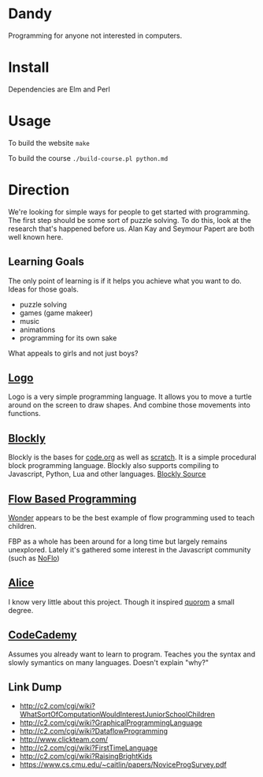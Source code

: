 # Dandy

Programming for anyone not interested in computers.

# Install

Dependencies are Elm and Perl

# Usage

To build the website `make`

To build the course `./build-course.pl python.md`

# Direction

We're looking for simple ways for people to get started with programming. The first step should be some sort of puzzle solving. To do this, look at the research that's happened before us. Alan Kay and Seymour Papert are both well known here.

## Learning Goals

The only point of learning is if it helps you achieve what you want to do. Ideas for those goals.

* puzzle solving
* games (game makeer)
* music
* animations
* programming for its own sake

What appeals to girls and not just boys?

## [Logo](https://turtleacademy.com/learn.php)

Logo is a very simple programming language. It allows you to move a turtle around on the screen to draw shapes. And combine those movements into functions.

## [Blockly](https://blockly-games.appspot.com/)

Blockly is the bases for [code.org](https://studio.code.org/) as well as [scratch](https://scratch.mit.edu/). It is a simple procedural block programming language. Blockly also supports compiling to Javascript, Python, Lua and other languages. [Blockly Source](https://developers.google.com/blockly/)

## [Flow Based Programming](http://www.jpaulmorrison.com/fbp/)

[Wonder](https://www.makewonder.com/) appears to be the best example of flow programming used to teach children.

FBP as a whole has been around for a long time but largely remains unexplored. Lately it's gathered some interest in the Javascript community (such as [NoFlo](http://noflojs.org/))

## [Alice](http://www.alice.org/index.php)

I know very little about this project. Though it inspired [quorom](https://quorumlanguage.com/) a small degree.

## [CodeCademy](https://codecademy.com/)

Assumes you already want to learn to program. Teaches you the syntax and slowly symantics on many languages. Doesn't explain "why?"

## Link Dump

* http://c2.com/cgi/wiki?WhatSortOfComputationWouldInterestJuniorSchoolChildren
* http://c2.com/cgi/wiki?GraphicalProgrammingLanguage
* http://c2.com/cgi/wiki?DataflowProgramming
* http://www.clickteam.com/
* http://c2.com/cgi/wiki?FirstTimeLanguage
* http://c2.com/cgi/wiki?RaisingBrightKids
* https://www.cs.cmu.edu/~caitlin/papers/NoviceProgSurvey.pdf

